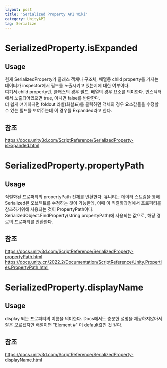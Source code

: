 ```yaml
---
layout: post
title: 'Serialized Property API Wiki'
category: UnityAPI
tag: Serialize
---
```

# SerializedProperty.isExpanded
  

## Usage
현재 SerializedProperty가 클래스 객체나 구조체, 배열등 child property를 가지는 데이터가 inspector에서 필드를 노출시키고 있는지에 대한 여부이다.  
여기서 child property란, 클래스의 경우 필드, 배열의 경우 요소를 의미한다.
인스펙터에서 노출되어있으면 true, 아니면 false를 반환한다.  
더 쉽게 얘기하자면 foldout 라벨(화살표)를 클릭하면 객체의 경우 요소값들을 수정할 수 있는 필드를 보여주는데 이 경우를 Expanded라고 한다.

## 참조
https://docs.unity3d.com/ScriptReference/SerializedProperty-isExpanded.html 

# SerializedProperty.propertyPath
  

## Usage
직렬화된 프로퍼티의 propertyPath 전체를 반환한다.
유니티는 데이터 스트림을 통해 Serialized된 오브젝트를 수정하는 것이 가능한데, 이때 이 직렬화과정에서 프로퍼티를 참조하기위해 사용되는 것이 PropertyPath이다. 
SerializedObject.FindProperty(string propertyPath)에 사용되는 값으로, 해당 경로의 프로퍼티를 반환한다.

## 참조
https://docs.unity3d.com/ScriptReference/SerializedProperty-propertyPath.html   
https://docs.unity.cn/2022.2/Documentation/ScriptReference/Unity.Properties.PropertyPath.html

# SerializedProperty.displayName

## Usage
display 되는 프로퍼티의 이름을 의미한다. Docs에서도 충분한 설명을 제공하지않아서 잘은 모르겠지만 배열이면 "Element #" 이 default값인 것 같다. 

## 참조
https://docs.unity3d.com/ScriptReference/SerializedProperty-displayName.html    